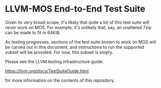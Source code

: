 # LLVM-MOS End-to-End Test Suite

Given its very broad scope, it's likely that quite a bit of this test suite will
*never* work on MOS. For example, it's unlikely that, say, an unaltered 7zip can
be made to fit in 64KiB.

As testing progresses, sections of the test suite known to work on MOS will be
carved out in this document, and instructions to run the supported subset will
be provided. For now, this subset is empty.

Please see the LLVM testing infrastructure guide:

  https://llvm.org/docs/TestSuiteGuide.html

for more information on the contents of this repository.
